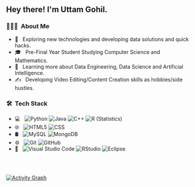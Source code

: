 

<h2> Hey there! I'm Uttam Gohil.</h2>

<h3> 👨🏻‍💻 &nbsp;About Me </h3>

- 🤔 &nbsp; Exploring new technologies and developing data solutions and quick hacks.
- 🎓 &nbsp; Pre-Final Year Student Studying Computer Science and Mathematics.
- 🌱 &nbsp; Learning more about Data Engineering, Data Science and Artificial Intelligence.
- ✍️ &nbsp; Developing Video Editing/Content Creation skills as hobbies/side hustles.

<h3> 🛠 &nbsp;Tech Stack</h3>

- 💻 &nbsp;
  ![Python](https://img.shields.io/badge/-Python-333333?style=flat&logo=python)
  ![Java](https://img.shields.io/badge/-Java-333333?style=flat&logo=Java&logoColor=007396)
  ![C++](https://img.shields.io/badge/-C++-333333?style=flat&logo=C%2B%2B&logoColor=00599C)
  ![R (Statistics)](https://img.shields.io/badge/-R-333333?style=flat&logo=R&logoColor=276DC3)
- 🌐 &nbsp;
  ![HTML5](https://img.shields.io/badge/-HTML5-333333?style=flat&logo=HTML5)
  ![CSS](https://img.shields.io/badge/-CSS-333333?style=flat&logo=CSS3&logoColor=1572B6)
 - 🛢 &nbsp;
  ![MySQL](https://img.shields.io/badge/-MySQL-333333?style=flat&logo=mysql)
  ![MongoDB](https://img.shields.io/badge/-MongoDB-333333?style=flat&logo=mongodb)
- ⚙️ &nbsp;
  ![Git](https://img.shields.io/badge/-Git-333333?style=flat&logo=git)
  ![GitHub](https://img.shields.io/badge/-GitHub-333333?style=flat&logo=github)
- 🔧 &nbsp;
  ![Visual Studio Code](https://img.shields.io/badge/-Visual%20Studio%20Code-333333?style=flat&logo=visual-studio-code&logoColor=007ACC)
  ![RStudio](https://img.shields.io/badge/-RStudio-333333?style=flat&logo=rstudio)
  ![Eclipse](https://img.shields.io/badge/-Eclipse-333333?style=flat&logo=eclipse-ide&logoColor=2C2255)
 <!--    - 🖥 &nbsp; 
  ![Google Analytics](https://img.shields.io/badge/Google%20Analytics-E37400?style=for-the-badge&logo=google%20analytics&logoColor=007ACC)
  ![Tableau](https://img.shields.io/badge/Tableau-E97627?style=for-the-badge&logo=Tableau&logoColor=white) -->
<br/>

<a href="https://github.com/ItsJupiter000">
  <!--<img height="180em" src="https://github-readme-stats.vercel.app/api?username=ItsJupiter000&theme=buefy&show_icons=true" />
  <img height="180em" src="https://github-readme-stats.vercel.app/api/top-langs/?username=ItsJupiter000&theme=buefy&layout=compact" /> -->
  <https://github-readme-activity-graph.vercel.app/graph?username={ItsJupiter000} />
</a> 

<br/>

  [![Activity Graph](https://github-readme-activity-graph.vercel.app/graph?username=ItsJupiter000&theme=xcode)](https://github.com/ashutosh00710/github-readme-activity-graph)

<!-- <h3> 🤝🏻 &nbsp;Connect with Me </h3>

<a href="mailto:itsjupiter000@gmail.com"><img alt="Email" src="https://img.shields.io/badge/Email-avsingh@umass.edu-blue?style=flat-square&logo=gmail"></a>
</p> -->

